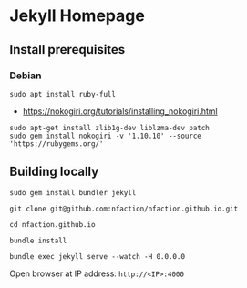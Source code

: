 # Jekyll Homepage

## Install prerequisites

### Debian

```
sudo apt install ruby-full
```

* https://nokogiri.org/tutorials/installing_nokogiri.html

```
sudo apt-get install zlib1g-dev liblzma-dev patch
sudo gem install nokogiri -v '1.10.10' --source 'https://rubygems.org/'
```

## Building locally

```
sudo gem install bundler jekyll

git clone git@github.com:nfaction/nfaction.github.io.git

cd nfaction.github.io

bundle install

bundle exec jekyll serve --watch -H 0.0.0.0
```

Open browser at IP address: `http://<IP>:4000`